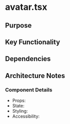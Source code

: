 # avatar.tsx

## Purpose

## Key Functionality

## Dependencies

## Architecture Notes

### Component Details
- Props: 
- State: 
- Styling: 
- Accessibility: 
